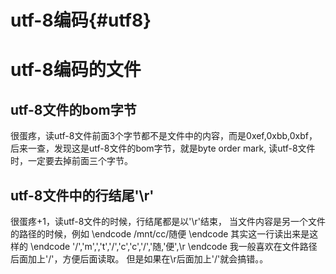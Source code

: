 utf-8编码{#utf8}
===============

# utf-8编码的文件


## utf-8文件的bom字节
很蛋疼，读utf-8文件前面3个字节都不是文件中的内容，而是0xef,0xbb,0xbf，后来一查，发现这是utf-8文件的bom字节，就是byte order mark,
读utf-8文件时，一定要去掉前面三个字节。


## utf-8文件中的行结尾'\r'
很蛋疼+1，读utf-8文件的时候，行结尾都是以'\r'结束，
当文件内容是另一个文件的路径的时候，例如
\endcode
/mnt/cc/随便
\endcode
其实这一行读出来是这样的
\endcode
'/','m',','t','/','c','c','/','随,'便',\r
\endcode
我一般喜欢在文件路径后面加上'/'，方便后面读取。
但是如果在\r后面加上'/'就会搞错。。